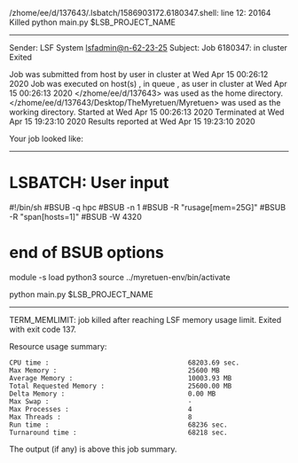 /zhome/ee/d/137643/.lsbatch/1586903172.6180347.shell: line 12: 20164 Killed                  python main.py $LSB_PROJECT_NAME

------------------------------------------------------------
Sender: LSF System <lsfadmin@n-62-23-25>
Subject: Job 6180347: <NNAgent17000-IMP-sample-length10-hist10> in cluster <dcc> Exited

Job <NNAgent17000-IMP-sample-length10-hist10> was submitted from host <n-62-30-6> by user <s183905> in cluster <dcc> at Wed Apr 15 00:26:12 2020
Job was executed on host(s) <n-62-23-25>, in queue <hpc>, as user <s183905> in cluster <dcc> at Wed Apr 15 00:26:13 2020
</zhome/ee/d/137643> was used as the home directory.
</zhome/ee/d/137643/Desktop/TheMyretuen/Myretuen> was used as the working directory.
Started at Wed Apr 15 00:26:13 2020
Terminated at Wed Apr 15 19:23:10 2020
Results reported at Wed Apr 15 19:23:10 2020

Your job looked like:

------------------------------------------------------------
# LSBATCH: User input
#!/bin/sh
#BSUB -q hpc
#BSUB -n 1
#BSUB -R "rusage[mem=25G]"
#BSUB -R "span[hosts=1]"
#BSUB -W 4320
# end of BSUB options

module -s load python3
source ../myretuen-env/bin/activate

python main.py $LSB_PROJECT_NAME


------------------------------------------------------------

TERM_MEMLIMIT: job killed after reaching LSF memory usage limit.
Exited with exit code 137.

Resource usage summary:

    CPU time :                                   68203.69 sec.
    Max Memory :                                 25600 MB
    Average Memory :                             10003.93 MB
    Total Requested Memory :                     25600.00 MB
    Delta Memory :                               0.00 MB
    Max Swap :                                   -
    Max Processes :                              4
    Max Threads :                                8
    Run time :                                   68236 sec.
    Turnaround time :                            68218 sec.

The output (if any) is above this job summary.

